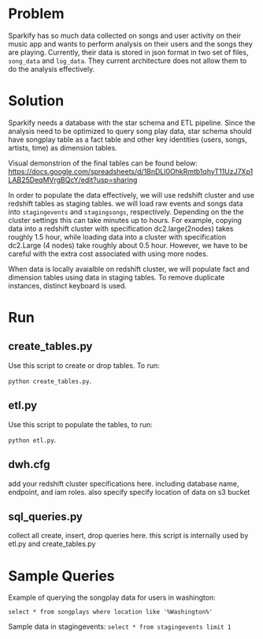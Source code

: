 # Problem
 Sparkify has so much data collected on songs and user activity on their music app and wants to perform analysis on their users and the songs they are playing. Currently, their data is stored in json format in two set of files, `song_data` and `log_data`. They current architecture does not allow them to do the analysis effectively.
 
# Solution
 Sparkify needs a database with the star schema and ETL pipeline. Since the analysis need to be optimized to query song play data, star schema should have songplay table as a fact table and other key identities (users, songs, artists, time) as dimension tables.  
 
Visual demonstrion of the final tables can be found below:
https://docs.google.com/spreadsheets/d/1BnDLl0OhkRmtb1qhyT11UzJ7Xp1LAB25DeqMVrgBQcY/edit?usp=sharing 
 
In order to populate the data effectively, we will use redshift cluster and use redshift tables as staging tables. we will load raw events and songs data into `stagingevents` and `stagingsongs`, respectively. Depending on the the cluster settings this can take minutes up to hours. For example, copying data into a redshift cluster with specification dc2.large(2nodes) takes roughly 1.5 hour, while loading data into a cluster with specification dc2.Large (4 nodes) take roughly about 0.5 hour. However, we have to be careful with the extra cost associated with using more nodes. 

When data is locally avaialble on redshift cluster, we will populate fact and dimension tables using data in staging tables. To remove duplicate instances, distinct keyboard is used.


# Run

## create_tables.py
Use this script to create or drop tables. To run:

`python create_tables.py`. 

## etl.py

Use this script to populate the tables, to run:

`python etl.py`. 

## dwh.cfg
add your redshift cluster specifications here. including database name, endpoint, and iam roles. also specify specify location of data on s3 bucket

## sql_queries.py
collect all create, insert, drop queries here. this script is internally used by etl.py and create_tables.py


# Sample Queries
Example of querying the songplay data for users in washington:

 `select * from songplays where location like '%Washington%'`
 
Sample data in stagingevents:
`select * from stagingevents limit 1`
 

